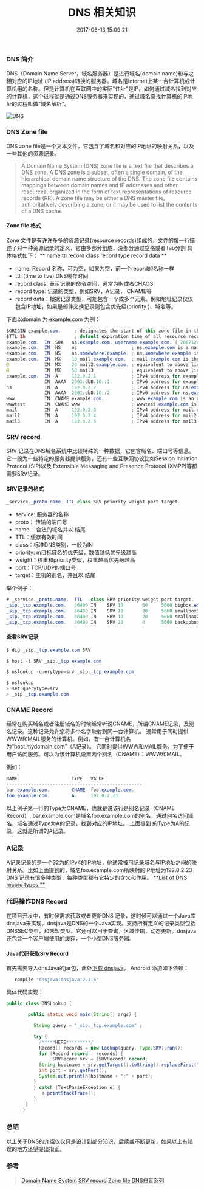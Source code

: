 ﻿---
title: DNS 相关知识
date: 2017-06-13 15:09:21
categories: [其他, DNS]
tags: [DNS, SRV, Zone file, CNAME]
---

### DNS 简介
DNS（Domain Name Server，域名服务器）是进行域名(domain name)和与之相对应的IP地址 (IP address)转换的服务器。域名是Internet上某一台计算机或计算机组的名称。但是计算机在互联网中的实际"住址"是IP，如何通过域名找到对应的计算机，这个过程就是通过DNS服务器来实现的，通过域名查找计算机的IP地址的过程叫做“域名解析”。

![DNS](http://up.2cto.com/2012/1018/20121018014622645.jpg)

### DNS Zone file

DNS zone file是一个文本文件，它包含了域名和对应的IP地址的映射关系，以及一些其他的资源记录。
> A Domain Name System (DNS) zone file is a text file that describes a DNS zone. A DNS zone is a subset, often a single domain, of the hierarchical domain name structure of the DNS. The zone file contains mappings between domain names and IP addresses and other resources, organized in the form of text representations of resource records (RR). A zone file may be either a DNS master file, authoritatively describing a zone, or it may be used to list the contents of a DNS cache. 



#### Zone file 格式

Zone 文件是有许许多多的资源记录(resource records)组成的，文件的每一行描述了对一种资源记录的定义，它由多部分组成，没部分通过空格或者Tab分割
具体格式如下：
 **  name	  ttl	 record class	 record type	 record data  **
 * name:  Record 名称，可为空，如果为空，前一个record的名称一样
 * ttl: (time to live) DNS缓存时间
 * record class: 表示记录的命令空间，通常为IN或者CHAOS
 * record type: 记录的类型，例如SRV，A记录， CNAME等
 * record data：根据记录类型，可能包含一个或多个元素。例如地址记录仅仅包含IP地址，如果是邮件交换记录则包含优先级(priority )、域名等。

下面以domain 为 example.com 为例：
```java
$ORIGIN example.com.     ; designates the start of this zone file in the namespace
$TTL 1h                  ; default expiration time of all resource records without their own TTL value
example.com.  IN  SOA   ns.example.com. username.example.com. ( 2007120710 1d 2h 4w 1h )
example.com.  IN  NS    ns                    ; ns.example.com is a nameserver for example.com
example.com.  IN  NS    ns.somewhere.example. ; ns.somewhere.example is a backup nameserver for example.com
example.com.  IN  MX    10 mail.example.com.  ; mail.example.com is the mailserver for example.com
@             IN  MX    20 mail2.example.com. ; equivalent to above line, "@" represents zone origin
@             IN  MX    50 mail3              ; equivalent to above line, but using a relative host name
example.com.  IN  A     192.0.2.1             ; IPv4 address for example.com
              IN  AAAA  2001:db8:10::1        ; IPv6 address for example.com
ns            IN  A     192.0.2.2             ; IPv4 address for ns.example.com
              IN  AAAA  2001:db8:10::2        ; IPv6 address for ns.example.com
www           IN  CNAME example.com.          ; www.example.com is an alias for example.com
wwwtest       IN  CNAME www                   ; wwwtest.example.com is another alias for www.example.com
mail          IN  A     192.0.2.3             ; IPv4 address for mail.example.com
mail2         IN  A     192.0.2.4             ; IPv4 address for mail2.example.com
mail3         IN  A     192.0.2.5             ; IPv4 address for mail3.example.com
```
### SRV record
SRV 记录在DNS域名系统中比较特殊的一种数据，它包含域名、端口号等信息。它一般为一些特定的服务器提供服务，还有一些互联网协议比如Session Initiation Protocol (SIP)以及 Extensible Messaging and Presence Protocol (XMPP)等都需要SRV记录。

#### SRV记录的格式
```java
_service._proto.name. TTL class SRV priority weight port target.
```
* service: 服务器的名称
* proto： 传输的端口号
* name： 合法的域名并以.结尾
* TTL：缓存有效时间
* class：标准DNS类别，一般为IN
* priority: m目标域名的优先级，数值越低优先级越高
* weight：权重和priority类似，权重越高优先级越高
* port：TCP/UDP的端口号
* target：主机的别名，并且以.结尾

举个例子：
```java
# _service._proto.name.  TTL   class SRV priority weight port target.
_sip._tcp.example.com.   86400 IN    SRV 10       60     5060 bigbox.example.com.
_sip._tcp.example.com.   86400 IN    SRV 10       20     5060 smallbox1.example.com.
_sip._tcp.example.com.   86400 IN    SRV 10       20     5060 smallbox2.example.com.
_sip._tcp.example.com.   86400 IN    SRV 20       0      5060 backupbox.example.com.
```

#### 查看SRV记录
```java
$ dig _sip._tcp.example.com SRV

$ host -t SRV _sip._tcp.example.com

$ nslookup -querytype=srv _sip._tcp.example.com

$ nslookup
> set querytype=srv
> _sip._tcp.example.com
```

### CNAME Record
经常在购买域名或者注册域名的时候经常听说CNAME，所谓CNAME记录，及别名记录。这种记录允许您将多个名字映射到同一台计算机。 通常用于同时提供WWW和MAIL服务的计算机。例如，有一台计算机名为“host.mydomain.com”（A记录）。 它同时提供WWW和MAIL服务，为了便于用户访问服务。可以为该计算机设置两个别名（CNAME）：WWW和MAIL。

例如：
```java
NAME                    TYPE   VALUE
--------------------------------------------------
bar.example.com.        CNAME  foo.example.com.
foo.example.com.        A      192.0.2.23
```
以上例子第一行的Type为CNAME，也就是说该行是别名记录（CNAME Record）, bar.example.com是域名foo.example.com的别名，通过别名访问域名，域名通过Type为A的记录，找到对应的IP地址。
上面提到 的Type为A的记录，这就是所谓的A记录。

### A记录
A记录记录的是一个32为的IPv4的IP地址，他通常被用记录域名与IP地址之间的映射关系。比如上面提到的，域名foo.example.com所映射的IP地址为192.0.2.23
DNS 记录有很多种类型，每种类型都有它特定的含义和作用。
[**List of DNS record types **](https://en.wikipedia.org/wiki/List_of_DNS_record_types) 

### 代码操作DNS Record
在项目开发中，有时候需求获取或者更新DNS 记录，这时候可以通过一个Java库dnsjava来实现。dnsjava是DNS的一个Java实现。支持所有定义的记录类型包括DNSSEC类型，和未知类型。它还可以用于查询，区域传输，动态更新。dnsjava还包含一个客户端使用的缓存，一个小型DNS服务器。

#### Java代码获取Srv Record
首先需要导入dnsJava的jar包，此处[下载 dnsjava](http://www.dnsjava.org/download/)。
Android 添加如下依赖：
```java
   compile "dnsjava:dnsjava:2.1.6"
```
具体代码实现：

```java
public class DNSLookup {

        public static void main(String[] args) {

          String query = "_sip._tcp.example.com" ;

          try {
            /*****HERE*********/
            Record[] records = new Lookup(query, Type.SRV).run();
            for (Record record : records) {
                 SRVRecord srv = (SRVRecord) record;
            String hostname = srv.getTarget().toString().replaceFirst("\\.$", "");
            int port = srv.getPort();
            System.out.println(hostname + ":" + port);
          }
          } catch (TextParseException e) {
             e.printStackTrace();
          }
       }
      }
```

### 总结
以上关于DNS的介绍仅仅只是设计到部分知识，后续或不断更新，如果以上有错误的地方还望提出指正。

### 参考
> [Domain Name System](https://en.wikipedia.org/wiki/Domain_Name_System)
> [SRV record](https://en.wikipedia.org/wiki/SRV_record)
> [Zone file](https://en.wikipedia.org/wiki/Zone_file)
> [DNS扫盲系列](http://www.2cto.com/net/201210/161839.html)